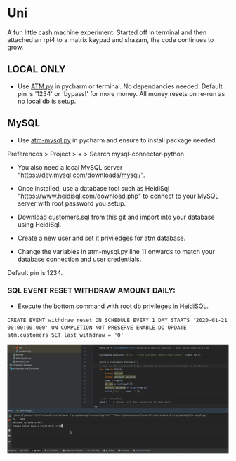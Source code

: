# Uni
A fun little cash machine experiment. Started off in terminal and then attached an rpi4 to a matrix keypad and shazam, the code continues to grow.

## LOCAL ONLY
- Use [ATM.py](https://github.com/JakeCureton/Uni/blob/main/ATM.py) in pycharm or terminal. No dependancies needed.
Default pin is '1234' or 'bypass!' for more money. All money resets on re-run as no local db is setup.

## MySQL 
- Use [atm-mysql.py](https://github.com/JakeCureton/Uni/blob/main/atm-mysql.py) in pycharm and ensure to install package needed:

Preferences > Project > + > Search mysql-connector-python

- You also need a local MySQL server "https://dev.mysql.com/downloads/mysql/". 

- Once installed, use a database tool such as HeidiSql "https://www.heidisql.com/download.php" to connect to your MySQL server with root password you setup. 

- Download [customers.sql](https://github.com/JakeCureton/Uni/blob/main/customers.sql) from this git and import into your database using HeidiSql.

- Create a new user and set it priviledges for atm database.

- Change the variables in atm-mysql.py line 11 onwards to match your database connection and user credentials.

Default pin is 1234.

### SQL EVENT RESET WITHDRAW AMOUNT DAILY: 
- Execute the bottom command with root db privileges in HeidiSQL.

`CREATE EVENT withdraw_reset
ON SCHEDULE EVERY 1 DAY
STARTS '2020-01-21 00:00:00.000'
ON COMPLETION NOT PRESERVE
ENABLE
DO UPDATE atm.customers SET last_withdraw = '0'`


![](in-action.gif)
